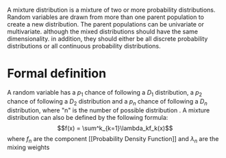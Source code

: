 A mixture distribution is a mixture of two or more probability distributions. Random variables are drawn from more than one parent population to create a new distribution. The parent populations can be univariate or multivariate. although the mixed distributions should have the same dimensionality. in addition, they should either be all discrete probability distributions or all continuous probability distributions.

# Formal definition
A random variable has a $p_1$ chance of following a $D_1$ distribution, a $p_2$ chance of following a $D_2$ distribution and a $p_n$ chance of following a $D_n$ distribution, where "n" is the number of possible distribution . A mixture distribution can also be defined by the following formula:
$$f(x) = \sum^k_{k=1}\lambda_kf_k(x)$$
where $f_n$ are the component [[Probability Density Function]] and $\lambda_n$  are the mixing weights